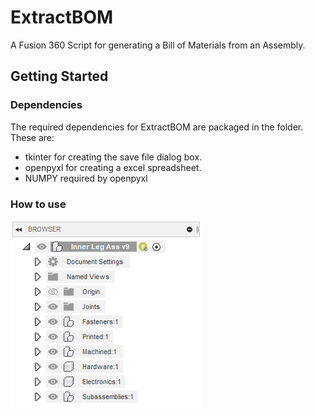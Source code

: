 # ExtractBOM
A Fusion 360 Script for generating a Bill of Materials from an Assembly.
## Getting Started
### Dependencies
The required dependencies for ExtractBOM are packaged in the folder. These are:
- tkinter for creating the save file dialog box.
- openpyxl for creating a excel spreadsheet.
- NUMPY required by openpyxl

### How to use

![image info](./images/AssLayout.png)
